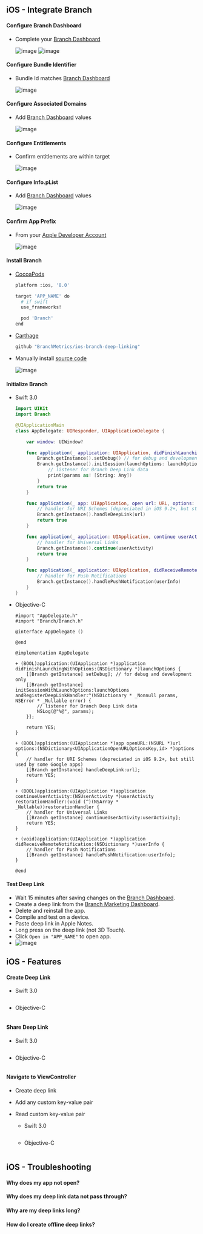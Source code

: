 ## iOS - Integrate Branch

#### Configure Branch Dashboard

- Complete your [Branch Dashboard](https://dashboard.branch.io/settings/link)

    ![image](http://i.imgur.com/aFb69BS.png)
    ![image](http://i.imgur.com/Edpfn04.png)

#### Configure Bundle Identifier

- Bundle Id matches [Branch Dashboard](https://dashboard.branch.io/settings/link)

    ![image](http://i.imgur.com/BHAQIQf.png)

#### Configure Associated Domains

- Add [Branch Dashboard](https://dashboard.branch.io/settings/link) values

    ![image](http://i.imgur.com/67t6hSY.png)

#### Configure Entitlements

- Confirm entitlements are within target

    ![image](http://i.imgur.com/vhwis7f.png)
      
#### Configure Info.pList

- Add [Branch Dashboard](https://dashboard.branch.io/settings/link) values

    ![image](http://i.imgur.com/PwXnHWz.png)

#### Confirm App Prefix

- From your [Apple Developer Account](https://developer.apple.com/account/ios/identifier/bundle)

    ![image](http://i.imgur.com/2EoN1i0.png)

#### Install Branch

- [CocoaPods](https://cocoapods.org/) 

    ```sh hl_lines="7"
    platform :ios, '8.0'

    target 'APP_NAME' do
      # if swift
      use_frameworks!

      pod 'Branch'
    end
    ```

- [Carthage](https://github.com/Carthage/Carthage) 
    
    ```sh
    github "BranchMetrics/ios-branch-deep-linking"
    ```

- Manually install [source code](https://github.com/BranchMetrics/ios-branch-deep-linking/releases) 

    ![image](http://i.imgur.com/0NcOrkE.png)

#### Initialize Branch

- Swift 3.0 

    ```swift hl_lines="2 10 11 12 13 14 20 26 32"
    import UIKit
    import Branch

    @UIApplicationMain
    class AppDelegate: UIResponder, UIApplicationDelegate {

        var window: UIWindow?

        func application(_ application: UIApplication, didFinishLaunchingWithOptions launchOptions: [UIApplicationLaunchOptionsKey: Any]?) -> Bool {
            Branch.getInstance().setDebug() // for debug and development only
            Branch.getInstance().initSession(launchOptions: launchOptions) { (params, error) in
                // listener for Branch Deep Link data
                print(params as! [String: Any])
            }
            return true
        }

        func application(_ app: UIApplication, open url: URL, options: [UIApplicationOpenURLOptionsKey : Any] = [:]) -> Bool {
            // handler for URI Schemes (depreciated in iOS 9.2+, but still used by some Google apps)
            Branch.getInstance().handleDeepLink(url)
            return true
        }

        func application(_ application: UIApplication, continue userActivity: NSUserActivity, restorationHandler: @escaping ([Any]?) -> Void) -> Bool {
            // handler for Universal Links
            Branch.getInstance().continue(userActivity)
            return true
        }

        func application(_ application: UIApplication, didReceiveRemoteNotification userInfo: [AnyHashable : Any], fetchCompletionHandler completionHandler: @escaping (UIBackgroundFetchResult) -> Void) {
            // handler for Push Notifications
            Branch.getInstance().handlePushNotification(userInfo)
        }
    }
    ```
        
- Objective-C

    ```objc hl_lines="2 11 12 13 14 15 22 28 34"
    #import "AppDelegate.h"
    #import "Branch/Branch.h"

    @interface AppDelegate ()

    @end

    @implementation AppDelegate

    + (BOOL)application:(UIApplication *)application didFinishLaunchingWithOptions:(NSDictionary *)launchOptions {
        [[Branch getInstance] setDebug]; // for debug and development only
        [[Branch getInstance] initSessionWithLaunchOptions:launchOptions andRegisterDeepLinkHandler:^(NSDictionary * _Nonnull params, NSError * _Nullable error) {
            // listener for Branch Deep Link data
            NSLog(@"%@", params);
        }];

        return YES;
    }

    + (BOOL)application:(UIApplication *)app openURL:(NSURL *)url options:(NSDictionary<UIApplicationOpenURLOptionsKey,id> *)options {
        // handler for URI Schemes (depreciated in iOS 9.2+, but still used by some Google apps)
        [[Branch getInstance] handleDeepLink:url];
        return YES;
    }

    + (BOOL)application:(UIApplication *)application continueUserActivity:(NSUserActivity *)userActivity restorationHandler:(void (^)(NSArray * _Nullable))restorationHandler {
        // handler for Universal Links
        [[Branch getInstance] continueUserActivity:userActivity];
        return YES;
    }

    + (void)application:(UIApplication *)application didReceiveRemoteNotification:(NSDictionary *)userInfo {
        // handler for Push Notifications
        [[Branch getInstance] handlePushNotification:userInfo];
    }

    @end
    ```

#### Test Deep Link

  - Wait 15 minutes after saving changes on the [Branch Dashboard](https://dashboard.branch.io/settings/link).
  - Create a deep link from the [Branch Marketing Dashboard](https://dashboard.branch.io/marketing).
  - Delete and reinstall the app.
  - Compile and test on a device.
  - Paste deep link in Apple Notes. 
  - Long press on the deep link (not 3D Touch).
  - Click `Open in "APP_NAME"` to open app.
  - ![image](http://i.imgur.com/VJVICXd.png)

## iOS - Features

#### Create Deep Link

- Swift 3.0 

    ```swift
   
    ```
        
- Objective-C

    ```objc
    
    ```

#### Share Deep Link

- Swift 3.0 

    ```swift
   
    ```
        
- Objective-C

    ```objc
    
    ```


#### Navigate to ViewController

- Create deep link
- Add any custom key-value pair
- Read custom key-value pair

    + Swift 3.0

        ```swift
       
        ```
            
    + Objective-C

        ```objc
        
        ```



## iOS - Troubleshooting

#### Why does my app not open?
#### Why does my deep link data not pass through?
#### Why are my deep links long?
#### How do I create offline deep links?

